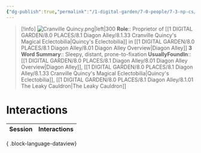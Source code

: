 ```yaml
---
{"dg-publish":true,"permalink":"/1-digital-garden/7-0-people/7-3-np-cs/cranville-quincy/","tags":["#person","diagon-alley","diagon-alley-resident","shopkeeper"]}
---
```


>[!info] 
>![Cranville Quincy.png|left|300](/img/user/1%20DIGITAL%20GARDEN/7.0%20PEOPLE/7.3%20NPCs/Headshots/Cranville%20Quincy.png)
>**Role**:: Proprietor of [[1 DIGITAL GARDEN/8.0 PLACES/8.1 Diagon Alley/8.1.33 Cranville Quincy's Magical Eclectobilia\|Quincy's Eclectobilia]] in [[1 DIGITAL GARDEN/8.0 PLACES/8.1 Diagon Alley/8.01 Diagon Alley Overview\|Diagon Alley]]
>**3 Word Summary**:: Sleepy, distant, prone-to-fixation
>**UsuallyFoundIn**:: [[1 DIGITAL GARDEN/8.0 PLACES/8.1 Diagon Alley/8.01 Diagon Alley Overview\|Diagon Alley]], [[1 DIGITAL GARDEN/8.0 PLACES/8.1 Diagon Alley/8.1.33 Cranville Quincy's Magical Eclectobilia\|Quincy's Eclectobilia]], [[1 DIGITAL GARDEN/8.0 PLACES/8.1 Diagon Alley/8.1.01 The Leaky Cauldron\|The Leaky Cauldron]]

# Interactions

| Session | Interactions |
| ------- | ------------ |

{ .block-language-dataview}
